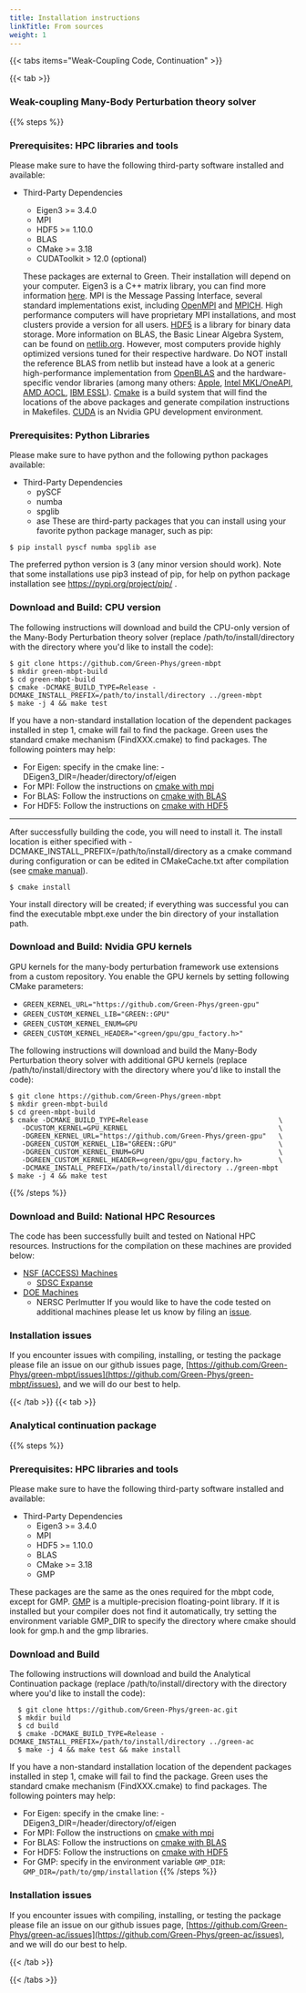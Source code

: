 ```yaml
---
title: Installation instructions
linkTitle: From sources
weight: 1
---
```


{{< tabs items="Weak-Coupling Code, Continuation" >}}

{{< tab >}}
### Weak-coupling Many-Body Perturbation theory solver

{{% steps %}}

### Prerequisites: HPC libraries and tools
Please make sure to have the following third-party software installed and available:

  * Third-Party Dependencies
    - Eigen3 >= 3.4.0
    - MPI
    - HDF5 >= 1.10.0
    - BLAS
    - CMake >= 3.18
    - CUDAToolkit > 12.0 (optional)

    These packages are external to Green. Their installation will depend on your computer. Eigen3 is a C++ matrix library, you can find more information [here](https://eigen.tuxfamily.org/). MPI is the Message Passing Interface, several standard implementations exist, including [OpenMPI](https://www.open-mpi.org/) and [MPICH](https://www.mpich.org/). High performance computers will have proprietary MPI installations, and most clusters provide a version for all users. [HDF5](https://www.hdfgroup.org/solutions/hdf5/) is a library for binary data storage. More information on  BLAS, the Basic Linear Algebra System, can be found on [netlib.org](netlib.org). However, most computers provide highly optimized versions tuned for their respective hardware. Do NOT install the reference BLAS from netlib but instead have a look at a generic high-performance implementation from [OpenBLAS](https://www.openblas.net/) and the hardware-specific vendor libraries (among many others: [Apple](https://developer.apple.com/documentation/accelerate/blas/), [Intel MKL/OneAPI](https://www.intel.com/content/www/us/en/developer/tools/oneapi/onemkl.html), [AMD AOCL](https://www.amd.com/en/developer/aocl.html), [IBM ESSL](https://www.ibm.com/docs/en/essl/6.2?topic=whats-new)).
    [Cmake](https://cmake.org/) is a build system that will find the locations of the above packages and generate compilation instructions in Makefiles. [CUDA](https://developer.nvidia.com/cuda-toolkit) is an Nvidia GPU development environment.

### Prerequisites: Python Libraries
Please make sure to have python and the following python packages available:

   * Third-Party Dependencies
     - pySCF
     - numba
     - spglib
     - ase
   These are third-party packages that you can install using your favorite python package manager, such as pip:
  ```ShellSession
  $ pip install pyscf numba spglib ase
  ```
   The preferred python version is 3 (any minor version should work). Note that some installations use pip3 instead of pip, for help on python package installation see https://pypi.org/project/pip/ .

### Download and Build: CPU version
The following instructions will download and build the CPU-only version of the Many-Body Perturbation theory solver (replace /path/to/install/directory with the directory where you'd like to install the code):

  ```ShellSession
  $ git clone https://github.com/Green-Phys/green-mbpt
  $ mkdir green-mbpt-build
  $ cd green-mbpt-build
  $ cmake -DCMAKE_BUILD_TYPE=Release -DCMAKE_INSTALL_PREFIX=/path/to/install/directory ../green-mbpt
  $ make -j 4 && make test
  ```

If you have a non-standard installation location of the dependent packages installed in step 1, cmake will fail to find the package. Green uses the standard cmake mechanism (FindXXX.cmake) to find packages. The following pointers may help:
  - For Eigen: specify in the cmake line: -DEigen3_DIR=/header/directory/of/eigen
  - For MPI: Follow the instructions on [cmake with mpi](https://cmake.org/cmake/help/latest/module/FindMPI.html)
  - For BLAS: Follow the instructions on [cmake with BLAS](https://cmake.org/cmake/help/latest/module/FindBLAS.html)
  - For HDF5: Follow the instructions on [cmake with HDF5](https://cmake.org/cmake/help/latest/module/FindHDF5.html)

***

After successfully building the code, you will need to install it. The install location is either specified with -DCMAKE_INSTALL_PREFIX=/path/to/install/directory as a cmake command during configuration or can be edited in CMakeCache.txt after compilation (see [cmake manual](https://cmake.org/cmake/help/latest/variable/CMAKE_INSTALL_PREFIX.html)).

  ```ShellSession
  $ cmake install
  ```
Your install directory will be created; if everything was successful you can find the executable mbpt.exe under the bin directory of your installation path.

### Download and Build: Nvidia GPU kernels

GPU kernels for the many-body perturbation framework use extensions from a custom repository. You enable the GPU kernels by setting following CMake parameters:
   - `GREEN_KERNEL_URL="https://github.com/Green-Phys/green-gpu"`
   - `GREEN_CUSTOM_KERNEL_LIB="GREEN::GPU"`
   - `GREEN_CUSTOM_KERNEL_ENUM=GPU `
   - `GREEN_CUSTOM_KERNEL_HEADER="<green/gpu/gpu_factory.h>"`

The following instructions will download and build the Many-Body Perturbation theory solver with additional GPU kernels (replace /path/to/install/directory with the directory where you'd like to install the code):

  ```ShellSession
  $ git clone https://github.com/Green-Phys/green-mbpt
  $ mkdir green-mbpt-build
  $ cd green-mbpt-build
  $ cmake -DCMAKE_BUILD_TYPE=Release                                \
     -DCUSTOM_KERNEL=GPU_KERNEL                                     \
     -DGREEN_KERNEL_URL="https://github.com/Green-Phys/green-gpu"   \
     -DGREEN_CUSTOM_KERNEL_LIB="GREEN::GPU"                         \
     -DGREEN_CUSTOM_KERNEL_ENUM=GPU                                 \
     -DGREEN_CUSTOM_KERNEL_HEADER=<green/gpu/gpu_factory.h>         \
     -DCMAKE_INSTALL_PREFIX=/path/to/install/directory ../green-mbpt
  $ make -j 4 && make test
  ```

{{% /steps %}}

### Download and Build: National HPC Resources
The code has been successfully built and tested on National HPC resources. Instructions for the compilation on these machines are provided below:
  - [NSF (ACCESS) Machines](/user-guide/installation/nsf/)
    - [SDSC Expanse](/user-guide/installation/nsf/expanse/)
  - [DOE Machines](/user-guide/installation/doe/)
    - NERSC Perlmutter
  If you would like to have the code tested on additional machines please let us know by filing an [issue](https://github.com/Green-Phys/green-mbpt/issues).

### Installation issues
   If you encounter issues with compiling, installing, or testing the package please file an issue on our github issues page, [https://github.com/Green-Phys/green-mbpt/issues](https://github.com/Green-Phys/green-mbpt/issues), and we will do our best to help.


{{< /tab >}}
{{< tab >}}

### Analytical continuation package

{{% steps %}}

### Prerequisites: HPC libraries and tools
Please make sure to have the following third-party software installed and available:

  * Third-Party Dependencies
    - Eigen3 >= 3.4.0
    - MPI
    - HDF5 >= 1.10.0
    - BLAS
    - CMake >= 3.18
    - GMP

These packages are the same as the ones required for the mbpt code, except for GMP. [GMP](https://gmplib.org/) is a multiple-precision floating-point library. If it is installed but your compiler does not find it automatically, try setting the environment variable GMP_DIR to specify the directory where cmake should look for gmp.h and the gmp libraries.

### Download and Build
The following instructions will download and build the Analytical Continuation package (replace /path/to/install/directory with the directory where you'd like to install the code):

```ShellSession
  $ git clone https://github.com/Green-Phys/green-ac.git
  $ mkdir build
  $ cd build
  $ cmake -DCMAKE_BUILD_TYPE=Release -DCMAKE_INSTALL_PREFIX=/path/to/install/directory ../green-ac
  $ make -j 4 && make test && make install
```

If you have a non-standard installation location of the dependent packages installed in step 1, cmake will fail to find the package. Green uses the standard cmake mechanism (FindXXX.cmake) to find packages. The following pointers may help:
  - For Eigen: specify in the cmake line: -DEigen3_DIR=/header/directory/of/eigen
  - For MPI: Follow the instructions on [cmake with mpi](https://cmake.org/cmake/help/latest/module/FindMPI.html)
  - For BLAS: Follow the instructions on [cmake with BLAS](https://cmake.org/cmake/help/latest/module/FindBLAS.html)
  - For HDF5: Follow the instructions on [cmake with HDF5](https://cmake.org/cmake/help/latest/module/FindHDF5.html)
  - For GMP: specify in the environment variable `GMP_DIR`: `GMP_DIR=/path/to/gmp/installation`
{{% /steps %}}


### Installation issues
   If you encounter issues with compiling, installing, or testing the package please file an issue on our github issues page, [https://github.com/Green-Phys/green-ac/issues](https://github.com/Green-Phys/green-ac/issues), and we will do our best to help.



{{< /tab >}}

{{< /tabs >}}
